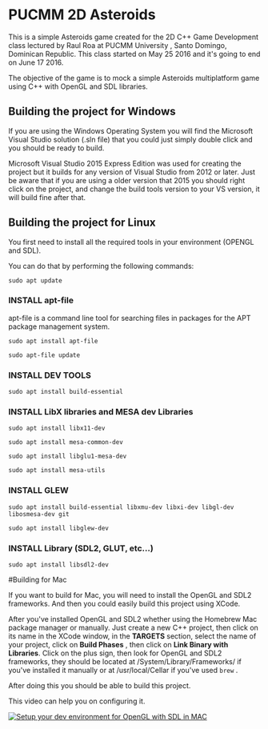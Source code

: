 # PUCMM 2D Asteroids

This is a simple Asteroids game created for the 2D C++ Game Development class lectured by Raul Roa at PUCMM University , Santo Domingo, Dominican Republic.  This class started on May 25 2016 and it's going to end on June 17 2016.

The objective of the game is to mock a simple Asteroids multiplatform game using C++ with OpenGL and SDL libraries.

## Building the project for Windows

If you are using the Windows Operating System you will find the Microsoft Visual Studio solution (.sln file) that you could just simply double click and you should be ready to build.

Microsoft Visual Studio 2015 Express Edition was used for creating the project but it builds for any version of Visual Studio from 2012 or later. Just be aware that if you are using a older version that 2015 you should right click on the project, and change the build tools version to your VS version, it will build fine after that.

## Building the project for Linux

You first need to install all the required tools in your environment (OPENGL and SDL).

You can do that by performing the following commands:

    sudo apt update

### INSTALL apt-file

apt-file is a command line tool for searching files in packages for the APT package management system.

    sudo apt install apt-file

    sudo apt-file update

### INSTALL DEV TOOLS
    sudo apt install build-essential

### INSTALL LibX libraries and MESA dev Libraries
    sudo apt install libx11-dev

    sudo apt install mesa-common-dev

    sudo apt install libglu1-mesa-dev

    sudo apt install mesa-utils

### INSTALL GLEW
    sudo apt install build-essential libxmu-dev libxi-dev libgl-dev libosmesa-dev git

    sudo apt install libglew-dev

### INSTALL Library (SDL2, GLUT, etc...)
    sudo apt install libsdl2-dev

#Building for Mac

If you want to build for Mac, you will need to install the OpenGL and SDL2 frameworks. And then you could easily build this project using XCode.  

After you've installed OpenGL and SDL2 whether using the Homebrew Mac package manager or manually. Just create a new C++ project, then click on its name in the XCode window, in the **TARGETS** section, select the name of your project, click on **Build Phases** , then click on **Link Binary with Libraries**. Click on the plus sign, then look for OpenGL and SDL2 frameworks, they should be located at /System/Library/Frameworks/ if you've installed it manually or at /usr/local/Cellar if you've used `brew` .

After doing this you should be able to build this project.

This video can help you on configuring it.

[![Setup your dev environment for OpenGL with SDL in MAC](http://img.youtube.com/vi/0PvLtUTariA/0.jpg)](http://www.youtube.com/watch?v=0PvLtUTariA)

